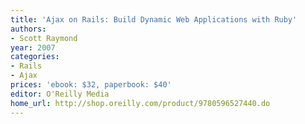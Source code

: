 ```yaml
---
title: 'Ajax on Rails: Build Dynamic Web Applications with Ruby'
authors:
- Scott Raymond
year: 2007
categories:
- Rails
- Ajax
prices: 'ebook: $32, paperbook: $40'
editor: O'Reilly Media
home_url: http://shop.oreilly.com/product/9780596527440.do
---
```

